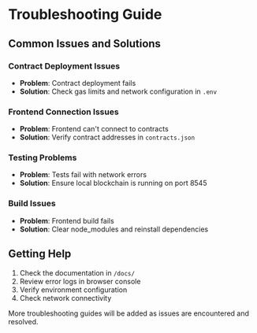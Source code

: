 # Troubleshooting Guide

## Common Issues and Solutions

### Contract Deployment Issues

- **Problem**: Contract deployment fails
- **Solution**: Check gas limits and network configuration in `.env`

### Frontend Connection Issues

- **Problem**: Frontend can't connect to contracts
- **Solution**: Verify contract addresses in `contracts.json`

### Testing Problems

- **Problem**: Tests fail with network errors
- **Solution**: Ensure local blockchain is running on port 8545

### Build Issues

- **Problem**: Frontend build fails
- **Solution**: Clear node_modules and reinstall dependencies

## Getting Help

1. Check the documentation in `/docs/`
2. Review error logs in browser console
3. Verify environment configuration
4. Check network connectivity

More troubleshooting guides will be added as issues are encountered and resolved.
